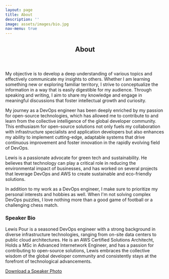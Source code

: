 ```yaml
---
layout: page
title: About
description: ''
image: assets/images/bio.jpg
nav-menu: true
---
```


<!-- Main -->
<div id="main" class="alt">
	<!-- One -->
	<section id="one">
		<div class="inner">
			<header class="major">
				<h1>About</h1>
			</header>
			<!-- Content -->
			<p>My objective is to develop a deep understanding of various topics and effectively communicate my insights to others. Whether I am learning something new or exploring familiar territory, I strive to conceptualize the information in a way that is easily digestible for my audience. Through speaking and writing, I aim to share my knowledge and engage in meaningful discussions that foster intellectual growth and curiosity.</p>
            <p>My journey as a DevOps engineer has been deeply enriched by my passion for open-source technologies, which has allowed me to contribute to and learn from the collective intelligence of the global developer community. This enthusiasm for open-source solutions not only fuels my collaboration with infrastructure specialists and application developers but also enhances my ability to implement cutting-edge, adaptable systems that drive continuous improvement and foster innovation in the rapidly evolving field of DevOps.</p><p>Lewis is a passionate advocate for green tech and sustainability. He believes that technology can play a critical role in reducing the environmental impact of businesses, and has worked on several projects that leverage DevOps and AWS to create sustainable and eco-friendly solutions.</p>
            <p>In addition to my work as a DevOps engineer, I make sure to prioritize my personal interests and hobbies as well. When I'm not solving complex DevOps puzzles, I love nothing more than a good game of football or a challenging chess match.</p>
			<div class="row">
				<div class="inner">
					<h3>Speaker Bio</h3>
					<p>
					   Lewis Pour is a seasoned DevOps engineer with a strong background in diverse infrastructure technologies, ranging from on-site data centers to public cloud architectures. He is an AWS Certified Solutions Architecht, Holds a MSc in Advanced Internetwork Engineer, and has a passion for contributing to open-source solutions, Lewis embraces the collective wisdom of the global developer community and consistently stays at the forefront of technological advancements. </p>
					<p><a href="assets/images/speaker_headshot.jpg">Download a Speaker Photo</a></p>
				</div>
			</div>
		</div>
	</section>
</div>

